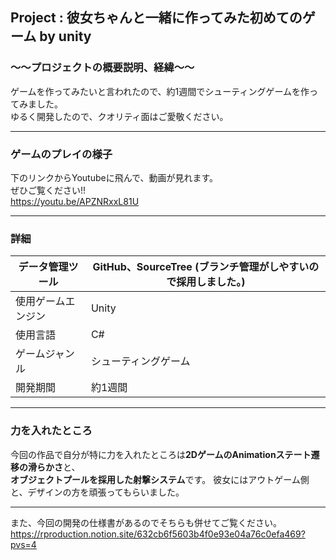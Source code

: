   ## Project : **彼女ちゃんと一緒に作ってみた初めてのゲーム by unity** 

### ～～プロジェクトの概要説明、経緯～～  
ゲームを作ってみたいと言われたので、約1週間でシューティングゲームを作ってみました。  
ゆるく開発したので、クオリティ面はご愛敬ください。  

___
### ゲームのプレイの様子  
下のリンクからYoutubeに飛んで、動画が見れます。  
ぜひご覧ください!!  
https://youtu.be/APZNRxxL81U
___  
### 詳細  
| データ管理ツール | GitHub、SourceTree (ブランチ管理がしやすいので採用しました。)|
----|---- 
| 使用ゲームエンジン | Unity |
| 使用言語 | C# |
|ゲームジャンル|シューティングゲーム|
|開発期間|約1週間|　　

---
### 力を入れたところ  
今回の作品で自分が特に力を入れたところは**2DゲームのAnimationステート遷移の滑らかさ**と、  
**オブジェクトプールを採用した射撃システム**です。
彼女にはアウトゲーム側と、デザインの方を頑張ってもらいました。

---
また、今回の開発の仕様書があるのでそちらも併せてご覧ください。　　
https://rproduction.notion.site/632cb6f5603b4f0e93e04a76c0efa469?pvs=4
